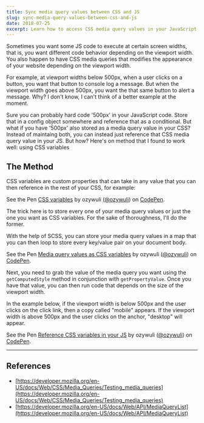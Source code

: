 ```yaml
---
title: Sync media query values between CSS and JS
slug: sync-media-query-values-between-css-and-js
date: 2018-07-25
excerpt: Learn how to access CSS media query values in your JavaScript code
---
```


Sometimes you want some JS code to execute at certain screen widths, that is, you want different code behavior depending on the viewport width. You also happen to have CSS media queries that modifies the appearance of your website depending on the viewport width.

For example, at viewport widths below 500px, when a user clicks on a button, you want that button to console log a message. But when the viewport width goes above 500px, you want the that same button to alert a message. Why? I don't know, I can't think of a better example at the moment.

Sure you can probably hard code '500px' in your JavaScript code. Store that in a config object somewhere and reference that as a conditional. But what if you have '500px' also stored as a media query value in your CSS? Instead of maintaing both, you can instead just reference that CSS media query value in your JS. But how? Here's on method that I found to work well: using CSS variables

## The Method

CSS variables are custom properties that can take in any value that you can then reference in the rest of your CSS, for example:

<p>
    <p data-height="265" data-theme-id="0" data-slug-hash="WKEoBK" data-default-tab="css,result" data-user="ozywuli" data-pen-title="CSS variables" class="codepen">See the Pen <a href="https://codepen.io/ozywuli/pen/WKEoBK/">CSS variables</a> by ozywuli (<a href="https://codepen.io/ozywuli">@ozywuli</a>) on <a href="https://codepen.io">CodePen</a>.</p>
    <script async src="https://static.codepen.io/assets/embed/ei.js"></script>
</p>

The trick here is to store every one of your media query values or just the one you want as CSS variables. For the sake of thoroughness, I'll do the former.

With the help of SCSS, you can store your media query values in a map that you can then loop to store every key/value pair on your document body.

<p>
    <p data-height="265" data-theme-id="0" data-slug-hash="JByEoX" data-default-tab="css,result" data-user="ozywuli" data-pen-title="Media query values as CSS variables" class="codepen">See the Pen <a href="https://codepen.io/ozywuli/pen/JByEoX/">Media query values as CSS variables</a> by ozywuli (<a href="https://codepen.io/ozywuli">@ozywuli</a>) on <a href="https://codepen.io">CodePen</a>.</p>
    <script async src="https://static.codepen.io/assets/embed/ei.js"></script>
</p>

Next, you need to grab the value of the media query you want using the `getComputedStyle` method in conjunction with `getPropertyValue`. Once you have that value, you can then run code that depends on the size of the viewport width.

In the example below, if the viewport width is below 500px and the user clicks on the click link, then a copy called "mobile" appears. If the viewport width is above 500px and the user clicks on the anchor, "desktop" will appear.

<p>
    <p data-height="265" data-theme-id="0" data-slug-hash="MBvJwM" data-default-tab="js,result" data-user="ozywuli" data-pen-title="Reference CSS variables in your JS" class="codepen">See the Pen <a href="https://codepen.io/ozywuli/pen/MBvJwM/">Reference CSS variables in your JS</a> by ozywuli (<a href="https://codepen.io/ozywuli">@ozywuli</a>) on <a href="https://codepen.io">CodePen</a>.</p>
    <script async src="https://static.codepen.io/assets/embed/ei.js"></script>
</p>


---

## References

- [https://developer.mozilla.org/en-US/docs/Web/CSS/Media_Queries/Testing_media_queries](https://developer.mozilla.org/en-US/docs/Web/CSS/Media_Queries/Testing_media_queries)
- [https://developer.mozilla.org/en-US/docs/Web/API/MediaQueryList](https://developer.mozilla.org/en-US/docs/Web/API/MediaQueryList)